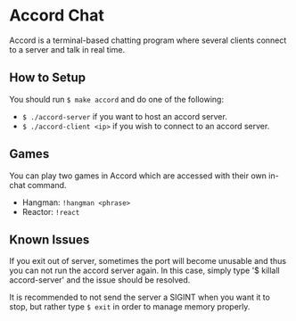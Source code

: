 # Accord Chat
Accord is a terminal-based chatting program where several clients connect to a server and talk in real time.


## How to Setup
You should run `$ make accord` and do one of the following:
* `$ ./accord-server` if you want to host an accord server.
* `$ ./accord-client <ip>` if you wish to connect to an accord server.

## Games
You can play two games in Accord which are accessed with their own in-chat command.
* Hangman: `!hangman <phrase>`
* Reactor: `!react`

## Known Issues
If you exit out of server, sometimes the port will become unusable and thus you can not run the accord server again. In this case, simply type '$ killall accord-server' and the issue should be resolved.

It is recommended to not send the server a SIGINT when you want it to stop, but rather type `$ exit` in order to manage memory properly.

